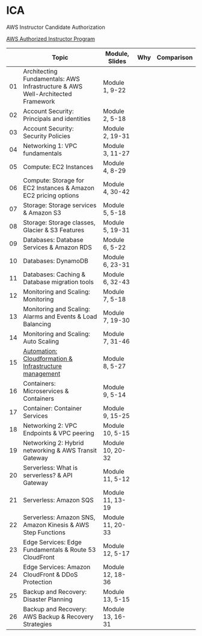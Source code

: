 # ICA

AWS Instructor Candidate Authorization

[AWS Authorized Instructor Program](https://aws.amazon.com/training/aws-authorized-instructor-program/)


|    | Topic                                                                          | Module, Slides   | Why | Comparison |
| -- | ------------------------------------------------------------------------------ | ---------------- | --- | ---------- |
| 01 | Architecting Fundamentals: AWS Infrastructure & AWS Well-Architected Framework | Module  1,  9-22 |  |  |
| 02 | Account Security: Principals and identities                                    | Module  2,  5-18 |  |  |
| 03 | Account Security: Security Policies                                            | Module  2, 19-31 |  |  |
| 04 | Networking 1: VPC fundamentals                                                 | Module  3, 11-27 |  |  |
| 05 | Compute: EC2 Instances                                                         | Module  4,  8-29 |  |  |
| 06 | Compute: Storage for EC2 Instances & Amazon EC2 pricing options                | Module  4, 30-42 |  |  |
| 07 | Storage: Storage services & Amazon S3                                          | Module  5,  5-18 |  |  |
| 08 | Storage: Storage classes, Glacier & S3 Features                                | Module  5, 19-31 |  |  |
| 09 | Databases: Database Services & Amazon RDS                                      | Module  6,  5-22 |  |  |
| 10 | Databases: DynamoDB                                                            | Module  6, 23-31 |  |  |
| 11 | Databases: Caching & Database migration tools                                  | Module  6, 32-43 |  |  |
| 12 | Monitoring and Scaling: Monitoring                                             | Module  7,  5-18 |  |  |
| 13 | Monitoring and Scaling: Alarms and Events & Load Balancing                     | Module  7, 19-30 |  |  |
| 14 | Monitoring and Scaling: Auto Scaling                                           | Module  7, 31-46 |  |  |
| 15 | [Automation: Cloudformation & Infrastructure management](Topic_15)                         | Module  8,  5-27 |  |  |
| 16 | Containers: Microservices & Containers                                         | Module  9,  5-14 |  |  |
| 17 | Container: Container Services                                                  | Module  9, 15-25 |  |  |
| 18 | Networking 2: VPC Endpoints & VPC peering                                      | Module 10,  5-15 |  |  |
| 19 | Networking 2: Hybrid networking & AWS Transit Gateway                          | Module 10, 20-32 |  |  |
| 20 | Serverless: What is serverless? & API Gateway                                  | Module 11,  5-12 |  |  |
| 21 | Serverless: Amazon SQS                                                         | Module 11, 13-19 |  |  |
| 22 | Serverless: Amazon SNS, Amazon Kinesis & AWS Step Functions                    | Module 11, 20-33 |  |  |
| 23 | Edge Services: Edge Fundamentals & Route 53 CloudFront                         | Module 12,  5-17 |  |  |
| 24 | Edge Services: Amazon CloudFront & DDoS Protection                             | Module 12, 18-36 |  |  |
| 25 | Backup and Recovery: Disaster Planning                                         | Module 13,  5-15 |  |  |
| 26 | Backup and Recovery: AWS Backup & Recovery Strategies                          | Module 13, 16-31 |  |  |